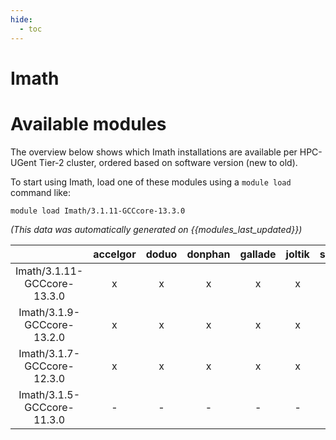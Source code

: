 ```yaml
---
hide:
  - toc
---
```


Imath
=====

# Available modules


The overview below shows which Imath installations are available per HPC-UGent Tier-2 cluster, ordered based on software version (new to old).

To start using Imath, load one of these modules using a `module load` command like:

```shell
module load Imath/3.1.11-GCCcore-13.3.0
```

*(This data was automatically generated on {{modules_last_updated}})*  

| |accelgor|doduo|donphan|gallade|joltik|shinx|
| :---: | :---: | :---: | :---: | :---: | :---: | :---: |
|Imath/3.1.11-GCCcore-13.3.0|x|x|x|x|x|x|
|Imath/3.1.9-GCCcore-13.2.0|x|x|x|x|x|x|
|Imath/3.1.7-GCCcore-12.3.0|x|x|x|x|x|x|
|Imath/3.1.5-GCCcore-11.3.0|-|-|-|-|-|x|
